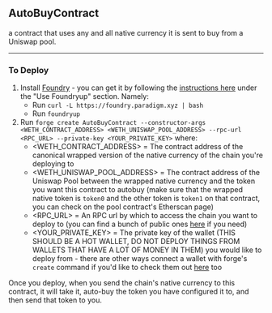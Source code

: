## AutoBuyContract

a contract that uses any and all native currency it is sent to buy from a Uniswap pool.

---

### To Deploy
1. Install [Foundry](https://book.getfoundry.sh/) - you can get it by following the [instructions here](https://book.getfoundry.sh/getting-started/installation) under the "Use Foundryup" section. Namely:
    - Run `curl -L https://foundry.paradigm.xyz | bash`
    - Run `foundryup`
2. Run `forge create AutoBuyContract --constructor-args <WETH_CONTRACT_ADDRESS> <WETH_UNISWAP_POOL_ADDRESS> --rpc-url <RPC_URL> --private-key <YOUR_PRIVATE_KEY>` where:
    - <WETH_CONTRACT_ADDRESS> = The contract address of the canonical wrapped version of the native currency of the chain you're deploying to
    - <WETH_UNISWAP_POOL_ADDRESS> = The contract address of the Uniswap Pool between the wrapped native currency and the token you want this contract to autobuy (make sure that the wrapped native token is `token0` and the other token is `token1` on that contract, you can check on the pool contract's Etherscan page)
    - <RPC_URL> = An RPC url by which to access the chain you want to deploy to (you can find a bunch of public ones [here](https://github.com/jk-labs-inc/jokerace/tree/staging/packages/react-app-revamp/config/wagmi/custom-chains) if you need)
    - <YOUR_PRIVATE_KEY> = The private key of the wallet (THIS SHOULD BE A HOT WALLET, DO NOT DEPLOY THINGS FROM WALLETS THAT HAVE A LOT OF MONEY IN THEM) you would like to deploy from - there are other ways connect a wallet with forge's `create` command if you'd like to check them out [here](https://book.getfoundry.sh/reference/forge/forge-create) too

Once you deploy, when you send the chain's native currency to this contract, it will take it, auto-buy the token you have configured it to, and then send that token to you.
